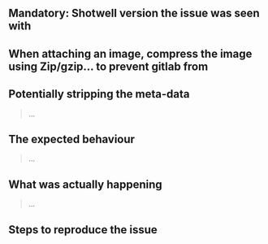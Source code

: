 ## Mandatory: Shotwell version the issue was seen with
## When attaching an image, compress the image using Zip/gzip... to prevent gitlab from
## Potentially stripping the meta-data
> …

## The expected behaviour
> …

## What was actually happening
> …

## Steps to reproduce the issue

